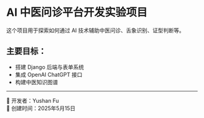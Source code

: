 # AI 中医问诊平台开发实验项目

这个项目用于探索如何通过 AI 技术辅助中医问诊、舌象识别、证型判断等。

## 主要目标：
- 搭建 Django 后端与表单系统
- 集成 OpenAI ChatGPT 接口
- 构建中医知识图谱

---

👤 开发者：Yushan Fu  
📅 创建时间：2025年5月15日
